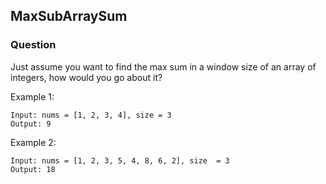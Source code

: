 ## MaxSubArraySum

### Question

Just assume you want to find the max sum in a window size of an array of integers, how would you go about it?

Example 1:

```
Input: nums = [1, 2, 3, 4], size = 3
Output: 9

```

Example 2:

```
Input: nums = [1, 2, 3, 5, 4, 8, 6, 2], size  = 3
Output: 18

```
